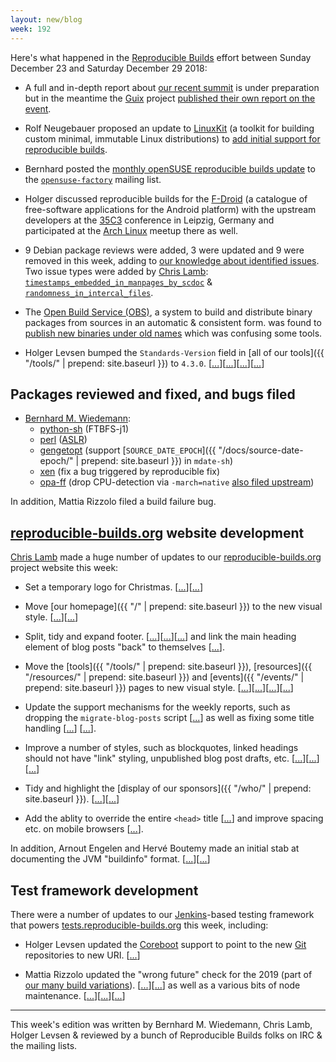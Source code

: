 ```yaml
---
layout: new/blog
week: 192
---
```


Here's what happened in the [Reproducible Builds](https://reproducible-builds.org) effort between Sunday December 23 and Saturday December 29 2018:

* A full and in-depth report about [our recent summit](https://reproducible-builds.org/events/paris2018/) is under preparation but in the meantime the [Guix](https://www.gnu.org/software/guix/) project [published their own report on the event](https://www.gnu.org/software/guix/blog/2018/reproducible-builds-summit-4th-edition/).

* Rolf Neugebauer proposed an update to [LinuxKit](https://github.com/linuxkit/linuxkit) (a toolkit for building custom minimal, immutable Linux distributions) to [add initial support for reproducible builds](https://github.com/linuxkit/linuxkit/pull/3255).

* Bernhard posted the [monthly openSUSE reproducible builds update](https://lists.opensuse.org/opensuse-factory/2018-12/msg00171.html) to the [`opensuse-factory`](https://lists.opensuse.org/opensuse-factory) mailing list.

* Holger discussed reproducible builds for the [F-Droid](https://f-droid.org) (a catalogue of free-software applications for the Android platform) with the upstream developers at the [35C3](https://events.ccc.de/congress/2018/wiki/index.php/Main_Page) conference in Leipzig, Germany and participated at the [Arch Linux](https://www.archlinux.org/) meetup there as well.

* 9 Debian package reviews were added, 3 were updated and 9 were removed in this week, adding to [our knowledge about identified issues](https://tests.reproducible-builds.org/debian/index_issues.html). Two issue types were added by [Chris Lamb](https://chris-lamb.co.uk/): [`timestamps_embedded_in_manpages_by_scdoc`](https://salsa.debian.org/reproducible-builds/reproducible-notes/commit/be430acb) & [`randomness_in_intercal_files`](https://salsa.debian.org/reproducible-builds/reproducible-notes/commit/d07414e4).

* The [Open Build Service (OBS)](https://openbuildservice.org/), a system to build and distribute binary packages from sources in an automatic & consistent form. was found to [publish new binaries under old names](https://github.com/openSUSE/open-build-service/issues/6690) which was confusing some tools.

* Holger Levsen bumped the `Standards-Version` field in [all of our tools]({{ "/tools/" | prepend: site.baseurl }}) to `4.3.0`. [[...](https://salsa.debian.org/reproducible-builds/diffoscope/commit/2d236c7)][[...](https://salsa.debian.org/reproducible-builds/strip-nondeterminism/commit/57de24c)][[...](https://salsa.debian.org/reproducible-builds/disorderfs/commit/a12fdeb)][[...](https://salsa.debian.org/reproducible-builds/reprotest/commit/62cbe96)]

## Packages reviewed and fixed, and bugs filed

* [Bernhard M. Wiedemann](https://lizards.opensuse.org/author/bmwiedemann/):
    * [python-sh](https://bugzilla.opensuse.org/show_bug.cgi?id=1120329) (FTBFS-j1)
    * [perl](https://www.nntp.perl.org/group/perl.perl5.porters/2018/12/msg253240.html) ([ASLR](https://en.wikipedia.org/wiki/Address_space_layout_randomization))
    * [gengetopt](https://savannah.gnu.org/bugs/index.php?55311) (support [`SOURCE_DATE_EPOCH`]({{ "/docs/source-date-epoch/" | prepend: site.baseurl }}) in `mdate-sh`)
    * [xen](https://build.opensuse.org/request/show/661659) (fix a bug triggered by reproducible fix)
    * [opa-ff](https://build.opensuse.org/request/show/661771) (drop CPU-detection via `-march=native` [also filed upstream](https://github.com/intel/opa-ff/issues/20))

In addition, Mattia Rizzolo filed a build failure bug.

## [reproducible-builds.org](https://reproducible-builds.org) website development

[Chris Lamb](https://chris-lamb.co.uk/) made a huge number of updates to our [reproducible-builds.org](https://reproducible-builds.org) project website this week:

* Set a temporary logo for Christmas. [[...](https://salsa.debian.org/reproducible-builds/reproducible-website/commit/22fe562)][[...](https://salsa.debian.org/reproducible-builds/reproducible-website/commit/9e6c8ce)]

* Move [our homepage]({{ "/" | prepend: site.baseurl }}) to the new visual style. [[...](https://salsa.debian.org/reproducible-builds/reproducible-website/commit/5ad02fc)][[...](https://salsa.debian.org/reproducible-builds/reproducible-website/commit/508f896)]

* Split, tidy and expand footer. [[...](https://salsa.debian.org/reproducible-builds/reproducible-website/commit/06f6661)][[...](https://salsa.debian.org/reproducible-builds/reproducible-website/commit/9389df3)][[...](https://salsa.debian.org/reproducible-builds/reproducible-website/commit/dc886bc)] and link the main heading element of blog posts "back" to themselves [[...](https://salsa.debian.org/reproducible-builds/reproducible-website/commit/fb029d8)].

* Move the [tools]({{ "/tools/" | prepend: site.baseurl }}), [resources]({{ "/resources/" | prepend: site.baseurl }}) and [events]({{ "/events/" | prepend: site.baseurl }}) pages to new visual style. [[...](https://salsa.debian.org/reproducible-builds/reproducible-website/commit/16d3c1c)][[...](https://salsa.debian.org/reproducible-builds/reproducible-website/commit/795361e)][[...](https://salsa.debian.org/reproducible-builds/reproducible-website/commit/9bac78d)][[...](https://salsa.debian.org/reproducible-builds/reproducible-website/commit/be7fbb1)]

* Update the support mechanisms for the weekly reports, such as dropping the `migrate-blog-posts` script [[...](https://salsa.debian.org/reproducible-builds/reproducible-website/commit/ba59e91)] as well as fixing some title handling [[...](https://salsa.debian.org/reproducible-builds/reproducible-website/commit/cdb5e52)] [[...](https://salsa.debian.org/reproducible-builds/reproducible-website/commit/f20839d)].

* Improve a number of styles, such as blockquotes, linked headings should not have "link" styling, unpublished blog post drafts, etc. [[...](https://salsa.debian.org/reproducible-builds/reproducible-website/commit/9e32740)][[...](https://salsa.debian.org/reproducible-builds/reproducible-website/commit/04df071)][[...](https://salsa.debian.org/reproducible-builds/reproducible-website/commit/40ee55d)]

* Tidy and highlight the [display of our sponsors]({{ "/who/" | prepend: site.baseurl }}). [[...](https://salsa.debian.org/reproducible-builds/reproducible-website/commit/5e88fbf)][[...](https://salsa.debian.org/reproducible-builds/reproducible-website/commit/f1a528e)]

* Add the ablity to override the entire `<head>` title [[...](https://salsa.debian.org/reproducible-builds/reproducible-website/commit/e56d4a6)] and improve spacing etc. on mobile browsers [[...](https://salsa.debian.org/reproducible-builds/reproducible-website/commit/e8eaa4f)].

In addition, Arnout Engelen and Hervé Boutemy made an initial stab at documenting the JVM "buildinfo" format. [[...](https://salsa.debian.org/reproducible-builds/reproducible-website/commit/d3e7e62)][[...](https://salsa.debian.org/reproducible-builds/reproducible-website/commit/5c8c4a2)]


## Test framework development

There were a number of updates to our [Jenkins](https://jenkins.io/)-based testing framework that powers [tests.reproducible-builds.org](tests.reproducible-builds.org) this week, including:

* Holger Levsen updated the [Coreboot](https://coreboot.org) support to point to the new [Git](https://git-scm.com/) repositories to new URI. [[...](https://salsa.debian.org/qa/jenkins.debian.net/commit/66ce4ec3)]

* Mattia Rizzolo updated the "wrong future" check for the 2019 (part of [our many build variations](https://tests.reproducible-builds.org/debian/index_variations.html)). [[...](https://salsa.debian.org/qa/jenkins.debian.net/commit/096ee89f)][[...](https://salsa.debian.org/qa/jenkins.debian.net/commit/6f5e46c2)] as well as a various bits of node maintenance. [[...](https://salsa.debian.org/qa/jenkins.debian.net/commit/ab161fda)][[...](https://salsa.debian.org/qa/jenkins.debian.net/commit/57709000)][[...](https://salsa.debian.org/qa/jenkins.debian.net/commit/d81bc570)]


---

This week's edition was written by Bernhard M. Wiedemann, Chris Lamb, Holger Levsen & reviewed by a bunch of Reproducible Builds folks on IRC & the mailing lists.
